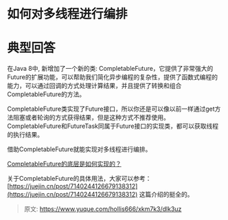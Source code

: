 # 如何对多线程进行编排

# 典型回答


在Java 8中, 新增加了一个新的类: CompletableFuture，它提供了非常强大的Future的扩展功能，可以帮助我们简化异步编程的复杂性，提供了函数式编程的能力，可以通过回调的方式处理计算结果，并且提供了转换和组合CompletableFuture的方法。 



CompletableFuture类实现了Future接口，所以你还是可以像以前一样通过get方法阻塞或者轮询的方式获得结果，但是这种方式不推荐使用。 CompletableFuture和FutureTask同属于Future接口的实现类，都可以获取线程的执行结果。



借助CompletableFuture就能实现对多线程进行编排。



[CompletableFuture的底层是如何实现的？](https://www.yuque.com/hollis666/xkm7k3/qgrygdsu04a6vfzw)



关于CompletableFuture的具体用法，大家可以参考：[https://juejin.cn/post/7140244126679138312](https://juejin.cn/post/7140244126679138312)  这篇介绍的挺全的。



> 原文: <https://www.yuque.com/hollis666/xkm7k3/dlk3uz>